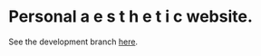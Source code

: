 Personal a e s t h e t i c website.
==================================
See the development branch [here](https://github.com/LinkCable/linkcable.github.io/tree/vapor).
